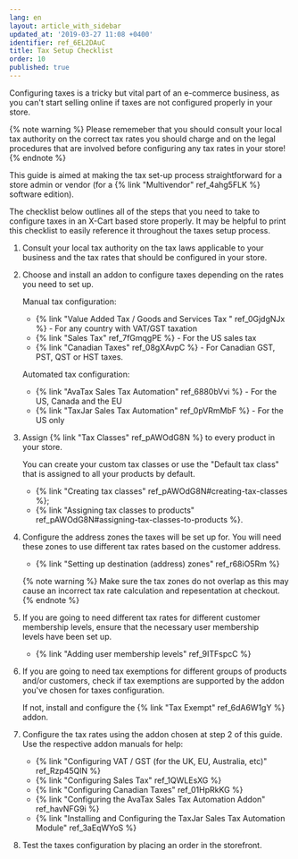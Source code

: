 ```yaml
---
lang: en
layout: article_with_sidebar
updated_at: '2019-03-27 11:08 +0400'
identifier: ref_6EL2DAuC
title: Tax Setup Checklist
order: 10
published: true
---
```


Configuring taxes is a tricky but vital part of an e-commerce business, as you can't start selling online if taxes are not configured properly in your store.

{% note warning %}
Please rememeber that you should consult your local tax authority on the correct tax rates you should charge and on the legal procedures that are involved before configuring any tax rates in your store!
{% endnote %}

This guide is aimed at making the tax set-up process straightforward for a store admin or vendor (for a {% link "Multivendor" ref_4ahg5FLK %} software edition). 


The checklist below outlines all of the steps that you need to take to configure taxes in an X-Cart based store properly. It may be helpful to print this checklist to easily reference it throughout the taxes setup process.

1. Consult your local tax authority on the tax laws applicable to your business and the tax rates that should be configured in your store. 

2. Choose and install an addon to configure taxes depending on the rates you need to set up.
   
   Manual tax configuration: 
   
   *   {% link "Value Added Tax / Goods and Services Tax " ref_0GjdgNJx %} - For any country with VAT/GST taxation
   *   {% link "Sales Tax" ref_7fGmqgPE %} - For the US sales tax
   *   {% link "Canadian Taxes" ref_08gXAvpC %} - For Canadian GST, PST, QST or HST taxes.
   
   Automated tax configuration:
   
   *   {% link "AvaTax Sales Tax Automation" ref_6880bVvi %} - For the US, Canada and the EU
   *   {% link "TaxJar Sales Tax Automation" ref_0pVRmMbF %} - For the US only

2. Assign {% link "Tax Classes" ref_pAWOdG8N %} to every product in your store.

   You can create your custom tax classes or use the "Default tax class" that is assigned to all your products by default. 
    *   {% link "Creating tax classes" ref_pAWOdG8N#creating-tax-classes %};
    *   {% link "Assigning tax classes to products" ref_pAWOdG8N#assigning-tax-classes-to-products %}.

3.  Configure the address zones the taxes will be set up for. You will need these zones to use different tax rates based on the customer address. 
    *   {% link "Setting up destination (address) zones" ref_r68iO5Rm %}
    
    {% note warning %}
    Make sure the tax zones do not overlap as this may cause an incorrect tax rate calculation and repesentation at checkout.
    {% endnote %}
    
4.  If you are going to need different tax rates for different customer membership levels, ensure that the necessary user membership levels have been set up. 
    *   {% link "Adding user membership levels" ref_9ITFspcC %}
    
5. If you are going to need tax exemptions for different groups of products and/or customers, check if tax exemptions are supported by the addon you've chosen for taxes configuration. 
   
   If not, install and configure the {% link "Tax Exempt" ref_6dA6W1gY %} addon.
    
6. Configure the tax rates using the addon chosen at step 2 of this guide. Use the respective addon manuals for help:
    *   {% link "Configuring VAT / GST (for the UK, EU, Australia, etc)" ref_Rzp45QlN %}
    *   {% link "Configuring Sales Tax" ref_1QWLEsXG %}
    *   {% link "Configuring Canadian Taxes" ref_01HpRkKG %}
    *   {% link "Configuring the AvaTax Sales Tax Automation Addon" ref_havNFG9i %}
    *   {% link "Installing and Configuring the TaxJar Sales Tax Automation Module" ref_3aEqWYoS %}

7. Test the taxes configuration by placing an order in the storefront.
